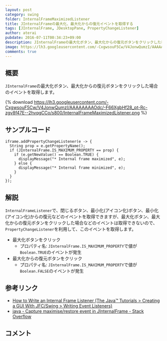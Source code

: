 ```yaml
---
layout: post
category: swing
folder: InternalFrameMaximizedListener
title: JInternalFrameの最大化、最大化からの復元イベントを取得する
tags: [JInternalFrame, JDesktopPane, PropertyChangeListener]
author: aterai
pubdate: 2016-07-11T00:34:23+09:00
description: JInternalFrameの最大化ボタン、最大化からの復元ボタンをクリックした場合のイベントを取得します。
image: https://lh3.googleusercontent.com/-CxgwsouF5Cw/V4JonwQumzI/AAAAAAAAOdc/-F66XgbHf28_pt-Rc-zgv8f47E--2hvqgCCo/s800/InternalFrameMaximizedListener.png
comments: true
---
```

## 概要
`JInternalFrame`の最大化ボタン、最大化からの復元ボタンをクリックした場合のイベントを取得します。

{% download https://lh3.googleusercontent.com/-CxgwsouF5Cw/V4JonwQumzI/AAAAAAAAOdc/-F66XgbHf28_pt-Rc-zgv8f47E--2hvqgCCo/s800/InternalFrameMaximizedListener.png %}

## サンプルコード
<pre class="prettyprint"><code>iframe.addPropertyChangeListener(e -&gt; {
  String prop = e.getPropertyName();
  if (JInternalFrame.IS_MAXIMUM_PROPERTY == prop) {
    if (e.getNewValue() == Boolean.TRUE) {
      displayMessage("* Internal frame maximized", e);
    } else {
      displayMessage("* Internal frame minimized", e);
    }
  }
});
</code></pre>

## 解説
`InternalFrameListener`で、閉じるボタン、最小化(アイコン化)ボタン、最小化(アイコン化)からの復元などのイベントを取得できますが、最大化ボタン、最大化からの復元ボタンをクリックした場合などのイベントは取得できないので、`PropertyChangeListener`を利用して、このイベントを取得します。

- 最大化ボタンをクリック
    - プロパティ名: `JInternalFrame.IS_MAXIMUM_PROPERTY`で値が`Boolean.TRUE`のイベントが発生
- 最大化からの復元ボタンをクリック
    - プロパティ名: `JInternalFrame.IS_MAXIMUM_PROPERTY`で値が`Boolean.FALSE`のイベントが発生

<!-- dummy comment line for breaking list -->

## 参考リンク
- [How to Write an Internal Frame Listener (The Java™ Tutorials > Creating a GUI With JFC/Swing > Writing Event Listeners)](https://docs.oracle.com/javase/tutorial/uiswing/events/internalframelistener.html)
- [java - Capture maximise/restore event in JInternalFrame - Stack Overflow](http://stackoverflow.com/questions/38219219/capture-maximise-restore-event-in-jinternalframe/38220378#38220378)

<!-- dummy comment line for breaking list -->

## コメント
